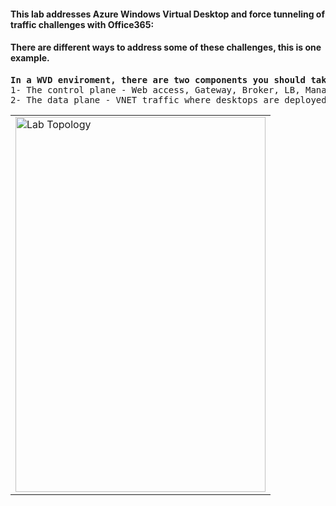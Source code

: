 #### This lab addresses Azure Windows Virtual Desktop and force tunneling of traffic challenges with Office365:
#### There are different ways to address some of these challenges, this is one example.

<pre lang= >
<b>In a WVD enviroment, there are two components you should take into account:</b>
1- The control plane - Web access, Gateway, Broker, LB, Management, Diagonostics-
2- The data plane - VNET traffic where desktops are deployed
</pre>
<table><tr><td>
    <img src="https://github.com/ManCalAzure/AzureLabs/blob/master/O365_IP_ADDRESSES_TO_UDR/single-vnic-topo.png" lt="" title="Lab Topology" width="400" height="600"  />
</td></tr></table>

